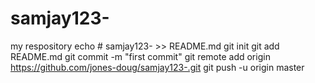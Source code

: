 # samjay123-
my respository
echo # samjay123- >> README.md
git init
git add README.md
git commit -m "first commit"
git remote add origin https://github.com/jones-doug/samjay123-.git
git push -u origin master
